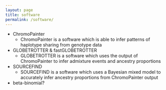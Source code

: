 ```yaml
---
layout: page
title: software
permalink: /software/
---
```


- ChromoPainter
  * ChromoPainter is a software which is able to infer patterns of haplotype sharing from genotype data 
- GLOBETROTTER & fastGLOBETROTTER 
  * GLOBETROTTER is a software which uses the output of ChromoPainter to infer admixture events and ancestry proportions
- SOURCEFIND 
  * SOURCEFIND is a software which uses a Bayesian mixed model to accurately infer ancestry proportions from ChromoPainter output
- beta-binomial?
